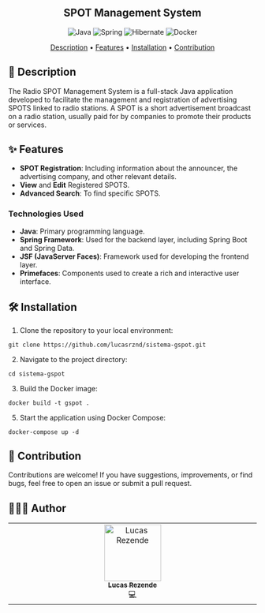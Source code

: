 <h2 align="center">SPOT Management System</h2>

<div align="center">

![Java](https://img.shields.io/badge/java-%23ED8B00.svg?style=for-the-badge&logo=openjdk&logoColor=white)
![Spring](https://img.shields.io/badge/spring-%236DB33F.svg?style=for-the-badge&logo=spring&logoColor=white)
![Hibernate](https://img.shields.io/badge/Hibernate-59666C?style=for-the-badge&logo=Hibernate&logoColor=white)
![Docker](https://img.shields.io/badge/docker-%230db7ed.svg?style=for-the-badge&logo=docker&logoColor=white)
</div>

<p align="center">
 <a href="#description">Description</a> • 
 <a href="#features">Features</a> • 
 <a href="#installation">Installation</a> •
 <a href="#contribution">Contribution</a> 
</p>

<h2 id="description">📙 Description</h2>
The Radio SPOT Management System is a full-stack Java application developed to facilitate the management and registration of advertising SPOTS linked to radio stations. A SPOT is a short advertisement broadcast on a radio station, usually paid for by companies to promote their products or services.

<h2 id="features">✨ Features</h2>

- **SPOT Registration**: Including information about the announcer, the advertising company, and other relevant details.
- **View** and **Edit** Registered SPOTS.
- **Advanced Search**: To find specific SPOTS.

### Technologies Used

- **Java**: Primary programming language.
- **Spring Framework**: Used for the backend layer, including Spring Boot and Spring Data.
- **JSF (JavaServer Faces)**: Framework used for developing the frontend layer.
- **Primefaces**: Components used to create a rich and interactive user interface.

<h2 id="installation">🛠️ Installation</h2>

1. Clone the repository to your local environment:

```
git clone https://github.com/lucasrznd/sistema-gspot.git
```

2. Navigate to the project directory:

```
cd sistema-gspot
```

3. Build the Docker image:

```
docker build -t gspot .
```

5. Start the application using Docker Compose:

```
docker-compose up -d
```

<h2 id="contribution">🤝 Contribution</h2>

Contributions are welcome! If you have suggestions, improvements, or find bugs, feel free to open an issue or submit a pull request.

<h2 id="author">👨🏻‍💻 Author</h2>

<table>
  <tbody>
    <tr>
      <td align="center" valign="top" width="14.28%"><a href="https://github.com/lucasrznd"><img src="https://avatars.githubusercontent.com/u/101664450?v=4&v=" width="115px;" alt="Lucas Rezende"/><br /><sub><b>Lucas Rezende</b></sub></a><br/><a title="Código">💻</a></td>
  </tbody>
</table>
